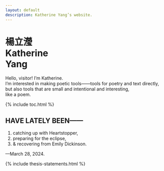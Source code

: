```yaml
---
layout: default
description: Katherine Yang’s website.
---
```


<div class="intro">
  <h1 class="name">
    <div lang="zh">楊立瀅</div>
    <div>Katherine<br>Yang</div>
  </h1>
  <div>
    <p>
      Hello, visitor! I’m Katherine.<br>
      I’m interested in making poetic tools——tools for poetry and text directly, but also tools that are small and intentional and interesting,<br>
      like a poem.
    </p>
  </div>
</div>

<div class="section">
  <nav>
    {% include toc.html %}
  </nav>
</div>

<div class="section">
  <div class="section--header">
    <h2>HAVE LATELY BEEN——</h2>
  </div>
  <div class="section--body">
    <ol class="lately">
      <li>catching up with Heartstopper,</li>
      <li>preparing for the eclipse,</li>
      <li>& recovering from Emily Dickinson.</li>
    </ol>
    <p>—<time datetime="2024-03-28">March 28, 2024</time>.</p>
  </div>
</div>

{% include thesis-statements.html %}
